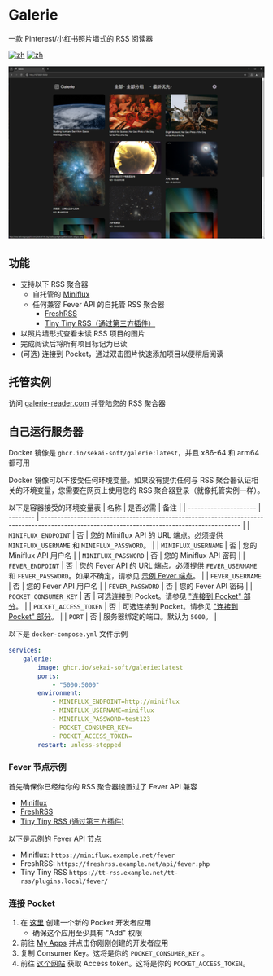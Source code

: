 # Galerie
一款 Pinterest/小红书照片墙式的 RSS 阅读器

[![zh](https://img.shields.io/badge/docker-amd64-orange)](https://github.com/sekai-soft/galerie/pkgs/container/galerie)
[![zh](https://img.shields.io/badge/docker-arm64-teal)](https://github.com/sekai-soft/galerie/pkgs/container/galerie)

<img src="./screenshot.zh.png" alt="程序截图" width="768"/>

## 功能
* 支持以下 RSS 聚合器
    * 自托管的 [Miniflux](https://miniflux.app)
    * 任何兼容 Fever API 的自托管 RSS 聚合器
        * [FreshRSS](https://freshrss.github.io/FreshRSS/en/users/06_Mobile_access.html)
        * [Tiny Tiny RSS（通过第三方插件）](https://github.com/DigitalDJ/tinytinyrss-fever-plugin)
* 以照片墙形式查看未读 RSS 项目的图片
* 完成阅读后将所有项目标记为已读
* (可选) 连接到 Pocket，通过双击图片快速添加项目以便稍后阅读

## 托管实例
访问 [galerie-reader.com](https://galerie-reader.com) 并登陆您的 RSS 聚合器

## 自己运行服务器
Docker 镜像是 `ghcr.io/sekai-soft/galerie:latest`，并且 x86-64 和 arm64 都可用

Docker 镜像可以不接受任何环境变量。如果没有提供任何与 RSS 聚合器认证相关的环境变量，您需要在网页上使用您的 RSS 聚合器登录（就像托管实例一样）。

以下是容器接受的环境变量表
| 名称                  | 是否必需 | 备注                                                                                                                                        |
| --------------------- | -------- | ------------------------------------------------------------------------------------------------------------------------------------------- |
| `MINIFLUX_ENDPOINT`   | 否       | 您的 Miniflux API 的 URL 端点。必须提供 `MINIFLUX_USERNAME` 和 `MINIFLUX_PASSWORD`。                                                        |
| `MINIFLUX_USERNAME`   | 否       | 您的 Miniflux API 用户名                                                                                                                    |
| `MINIFLUX_PASSWORD`   | 否       | 您的 Miniflux API 密码                                                                                                                      |
| `FEVER_ENDPOINT`      | 否       | 您的 Fever API 的 URL 端点。必须提供 `FEVER_USERNAME` 和 `FEVER_PASSWORD`。如果不确定，请参见 [示例 Fever 端点](#example-fever-endpoints)。 |
| `FEVER_USERNAME`      | 否       | 您的 Fever API 用户名                                                                                                                       |
| `FEVER_PASSWORD`      | 否       | 您的 Fever API 密码                                                                                                                         |
| `POCKET_CONSUMER_KEY` | 否       | 可选连接到 Pocket。请参见 ["连接到 Pocket" 部分](#connect-to-pocket)。                                                                      |
| `POCKET_ACCESS_TOKEN` | 否       | 可选连接到 Pocket。请参见 ["连接到 Pocket" 部分](#connect-to-pocket)。                                                                      |
| `PORT`                | 否       | 服务器绑定的端口。默认为 `5000`。                                                                                                           |

以下是 `docker-compose.yml` 文件示例
```yml
services:
    galerie:
        image: ghcr.io/sekai-soft/galerie:latest
        ports:
            - "5000:5000"
        environment:
            - MINIFLUX_ENDPOINT=http://miniflux
            - MINIFLUX_USERNAME=miniflux
            - MINIFLUX_PASSWORD=test123
            - POCKET_CONSUMER_KEY=
            - POCKET_ACCESS_TOKEN=
        restart: unless-stopped
```

### Fever 节点示例
首先确保你已经给你的 RSS 聚合器设置过了 Fever API 兼容

* [Miniflux](https://miniflux.app/docs/fever.html)
* [FreshRSS](https://freshrss.github.io/FreshRSS/en/users/06_Mobile_access.html)
* [Tiny Tiny RSS (通过第三方插件)](https://github.com/DigitalDJ/tinytinyrss-fever-plugin)

以下是示例的 Fever API 节点
* Miniflux: `https://miniflux.example.net/fever`
* FreshRSS: `https://freshrss.example.net/api/fever.php`
* Tiny Tiny RSS `https://tt-rss.example.net/tt-rss/plugins.local/fever/`

### 连接 Pocket
1. 在 [这里](https://getpocket.com/developer/apps/new) 创建一个新的 Pocket 开发者应用
    * 确保这个应用至少具有 "Add" 权限
2. 前往 [My Apps](https://getpocket.com/developer/apps/) 并点击你刚刚创建的开发者应用
3. 复制 Consumer Key。这将是你的 `POCKET_CONSUMER_KEY` 。
4. 前往 [这个网站](https://reader.fxneumann.de/plugins/oneclickpocket/auth.php) 获取 Access token。这将是你的 `POCKET_ACCESS_TOKEN`。
